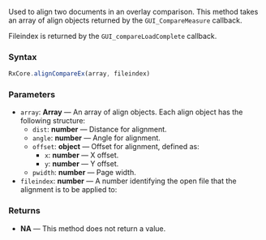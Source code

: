 Used to align two documents in an overlay comparison. This method takes an array of align objects returned by the `GUI_CompareMeasure` callback.


Fileindex is returned by the `GUI_compareLoadComplete` callback.



### Syntax

```typescript
RxCore.alignCompareEx(array, fileindex)
```

### Parameters

- `array`: **Array** — An array of align objects. Each align object has the following structure:
  - `dist`: **number** — Distance for alignment.
  - `angle`: **number** — Angle for alignment.
  - `offset`: **object** — Offset for alignment, defined as:
    - `x`: **number** — X offset.
    - `y`: **number** — Y offset.
  - `pwidth`: **number** — Page width.
- `fileindex`: **number** — A number identifying the open file that the alignment is to be applied to:
### Returns

- **NA** — This method does not return a value.

